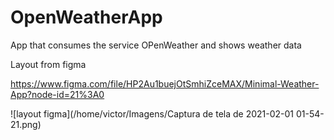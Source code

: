 # OpenWeatherApp
 App that consumes the service OPenWeather and shows weather data


 Layout from figma

 https://www.figma.com/file/HP2Au1buejOtSmhiZceMAX/Minimal-Weather-App?node-id=21%3A0
 
 ![layout figma](/home/victor/Imagens/Captura de tela de 2021-02-01 01-54-21.png)
